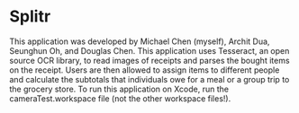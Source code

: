 # Splitr

This application was developed by Michael Chen (myself), Archit Dua, Seunghun Oh, and Douglas Chen. This application uses Tesseract, an open source OCR library, to read images of receipts and parses the bought items on the receipt. Users are then allowed to assign items to different people and calculate the subtotals that individuals owe for a meal or a group trip to the grocery store. To run this application on Xcode, run the cameraTest.workspace file (not the other workspace files!).
